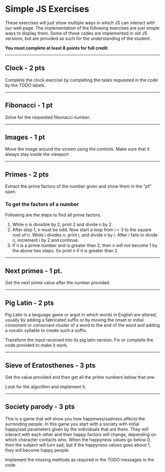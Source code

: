 # Simple JS Exercises

These exercises will just show multiple ways in which JS can interact with our web page. The implementation of the following exercises are just simple ways to display them. Some of these codes are implemented in old JS versions, but are provided as such for the understanding of the student.

**You must complete at least 8 points for full credit**

---

## Clock - 2 pts

Complete the clock exercise by completing the tasks requested in the code by the _TODO_ labels.

---

## Fibonacci - 1 pt

Solve for the requested fibonacci number.

---

## Images - 1 pt

Move the image around the screen using the controls. Make sure that it always stay inside the viewport

---

## Primes - 2 pts

Extract the prime factors of the number given and show them in the "pf" span.

### To get the factors of a number

Following are the steps to find all prime factors.

1. While n is divisible by 2, print 2 and divide n by 2.
2. After step 1, n must be odd. Now start a loop from i = 3 to the square root of n. While i divides n, print i, and divide n by i. After i fails to divide n, increment i by 2 and continue.
3. If n is a prime number and is greater than 2, then n will not become 1 by the above two steps. So print n if it is greater than 2.

---

## Next primes - 1 pt.

Get the next prime value after the number provided.

---

## Pig Latin - 2 pts

Pig Latin is a language game or argot in which words in English are altered, usually by adding a fabricated suffix or by moving the onset or initial consonant or consonant cluster of a word to the end of the word and adding a vocalic syllable to create such a suffix.

Transform the input received into its pig latin version. Fix or complete the code provided to make it work.

---

## Sieve of Eratosthenes - 3 pts

Get the value provided and then get all the prime numbers below that one.

Look for the algorithm and implement it.

---

## Society parody - 3 pts

This is a game that will show you how happiness/sadness affects the surronding people. In this game you start with a society with initial happy/sad parameters given by the individuals that are there. They will interact with each other and their happy factors will change, depending on which character contacts who. When the happyness values go below 0, then the subject will turn sad, but if the happyness values goes above 1, they will become happy people.

Implement the missing methods as required in the TODO messages in the code.
